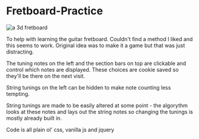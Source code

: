 # Fretboard-Practice

![a 3d fretboard](https://kellycode.github.io/Fretboard-Practice/screen_shot.jpg)

To help with learning the guitar fretboard.  Couldn't find a method I liked and this seems to work.  Original idea was to make it a game but that was just distracting.

The tuning notes on the left and the section bars on top are clickable and control which notes are displayed.
These choices are cookie saved so they'll be there on the next visit.

String tunings on the left can be hidden to make note counting less tempting.

String tunings are made to be easily altered at some point - the algorythm looks at these notes and lays out the string notes so changing the tunings is mostly already built in.

Code is all plain ol' css, vanilla js and jquery
